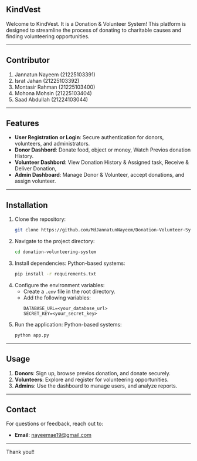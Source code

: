 ## KindVest

Welcome to KindVest. It is a Donation & Volunteer System! This platform is designed to streamline 
the process of donating to charitable causes and finding volunteering opportunities. 

---

## Contributor

1. Jannatun Nayeem (21225103391)
2. Israt Jahan (21225103392)
3. Montasir Rahman (21225103400)
4. Mohona Mohsin (21225103404)
5. Saad Abdullah (21224103044)

---

## Features

- **User Registration or Login**: Secure authentication for donors, volunteers, and administrators.
- **Donor Dashbord**: Donate food, object or money, Watch Previos donation History.
- **Volunteer Dashbord**: View Donation History & Assigned task, Receive & Deliver Donation, 
- **Admin Dashboard**: Manage Donor & Volunteer, accept donations, and assign volunteer.

---

## Installation

1. Clone the repository:
   ```bash
   git clone https://github.com/MdJannatunNayeem/Donation-Volunteer-System
   ```
2. Navigate to the project directory:
   ```bash
   cd donation-volunteering-system
   ```
3. Install dependencies:
   Python-based systems:
   ```bash
   pip install -r requirements.txt
   ```
6. Configure the environment variables:
   - Create a `.env` file in the root directory.
   - Add the following variables:
     ```env
     DATABASE_URL=<your_database_url>
     SECRET_KEY=<your_secret_key>
     ```
7. Run the application:
   Python-based systems:
   ```bash
   python app.py
   ```

---

## Usage

1. **Donors**: Sign up, browse previos donation, and donate securely.
2. **Volunteers**: Explore and register for volunteering opportunities.
3. **Admins**: Use the dashboard to manage users, and analyze reports.

---

## Contact

For questions or feedback, reach out to:
- **Email**: nayeemae19@gmail.com

---

Thank you!!


